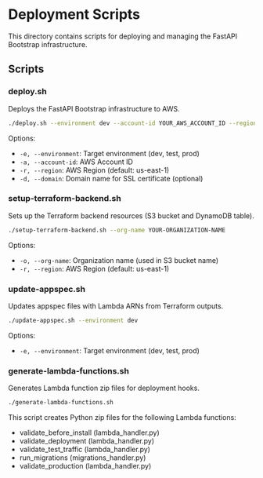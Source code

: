 # Deployment Scripts

This directory contains scripts for deploying and managing the FastAPI Bootstrap infrastructure.

## Scripts

### deploy.sh

Deploys the FastAPI Bootstrap infrastructure to AWS.

```bash
./deploy.sh --environment dev --account-id YOUR_AWS_ACCOUNT_ID --region us-east-1 --domain example.com
```

Options:
- `-e, --environment`: Target environment (dev, test, prod)
- `-a, --account-id`: AWS Account ID
- `-r, --region`: AWS Region (default: us-east-1)
- `-d, --domain`: Domain name for SSL certificate (optional)

### setup-terraform-backend.sh

Sets up the Terraform backend resources (S3 bucket and DynamoDB table).

```bash
./setup-terraform-backend.sh --org-name YOUR-ORGANIZATION-NAME
```

Options:
- `-o, --org-name`: Organization name (used in S3 bucket name)
- `-r, --region`: AWS Region (default: us-east-1)

### update-appspec.sh

Updates appspec files with Lambda ARNs from Terraform outputs.

```bash
./update-appspec.sh --environment dev
```

Options:
- `-e, --environment`: Target environment (dev, test, prod)

### generate-lambda-functions.sh

Generates Lambda function zip files for deployment hooks.

```bash
./generate-lambda-functions.sh
```

This script creates Python zip files for the following Lambda functions:
- validate_before_install (lambda_handler.py)
- validate_deployment (lambda_handler.py)
- validate_test_traffic (lambda_handler.py)
- run_migrations (migrations_handler.py)
- validate_production (lambda_handler.py)